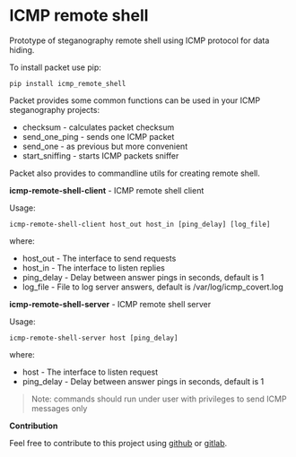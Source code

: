 # ICMP remote shell
Prototype of steganography remote shell using ICMP protocol for data
hiding.

To install packet use pip:

`pip install icmp_remote_shell`

Packet provides some common functions can be used in your ICMP
steganography projects:

- checksum - calculates packet checksum
- send_one_ping - sends one ICMP packet
- send_one - as previous but more convenient
- start_sniffing - starts ICMP packets sniffer

Packet also provides to commandline utils for creating remote shell.

**icmp-remote-shell-client** - ICMP remote shell client

Usage:

`icmp-remote-shell-client host_out host_in [ping_delay] [log_file]`

where:

- host_out - The interface to send requests
- host_in - The interface to listen replies
- ping_delay - Delay between answer pings in seconds, default is 1
- log_file - File to log server answers, default is /var/log/icmp_covert.log


**icmp-remote-shell-server** - ICMP remote shell server

Usage:

`icmp-remote-shell-server host [ping_delay]`

where:

- host - The interface to listen request
- ping_delay - Delay between answer pings in seconds, default is 1

>Note: commands should run under user with privileges to send ICMP
>messages only

**Contribution**

Feel free to contribute to this project using
[github](https://github.com/alex-kostirin/icmp-remote-shell) or
[gitlab](https://gitlab.com/alex-kostirin/icmp-remote-shell).




